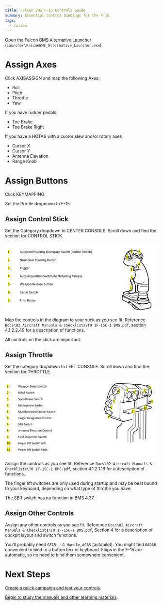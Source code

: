 ```yaml
---
title: Falcon BMS F-15 Controls Guide
summary: Essential control bindings for the F-15
tags:
  - falcon
---
```


Open the Falcon BMS Alternative Launcher (`Launcher\FalconBMS_Alternative_Launcher.exe`). 

# Assign Axes

Click AXISASSIGN and map the following Axes:

- Roll
- Pitch
- Throttle
- Yaw

If you have rudder pedals:

- Toe Brake
- Toe Brake Right

If you have a HOTAS with a cursor slew and/or rotary axes

- Cursor X
- Cursor Y
- Antenna Elevation
- Range Knob

# Assign Buttons

Click KEYMAPPING.

Set the Profile dropdown to F-15.

## Assign Control Stick

Set the Category dropdown to CENTER CONSOLE. Scroll down and find the section for CONTROL STICK.

![](images/Untitled.webp)

Map the controls in the diagram to your stick as you see fit.  Reference `Docs\02 Aircraft Manuals & Checklists\TO 1F-15C-1 BMS.pdf`, section 4.1.2.2.49 for a description of functions.

All controls on the stick are important.

## Assign Throttle

Set the category dropdown to LEFT CONSOLE. Scroll down and find the section for THROTTLE.

![](images/Untitled%201.webp)

Assign the controls as you see fit. Reference `Docs\02 Aircraft Manuals & Checklists\TO 1F-15C-1 BMS.pdf`, section 4.1.2.1.16 for a description of functions.

The finger lift switches are only used during startup and may be best bound to your keyboard, depending on what type of throttle you have.

The SBR switch has no function in BMS 4.37.

## Assign Other Controls

Assign any other controls as you see fit. Reference `Docs\02 Aircraft Manuals & Checklists\TO 1F-15C-1 BMS.pdf`, Section 4 for a description of cockpit layout and switch functions.

You’ll probably need `GEAR: LG Handle`, `ACAS` (autopilot). You might find `RADAR` convenient to bind to a button box or keyboard. Flaps in the F-15 are automatic, so no need to bind them somewhere convenient.

# Next Steps

[Create a quick campaign and test your controls](../../campaign/).

[Begin to study the manuals and other learning materials](../../learning/).
